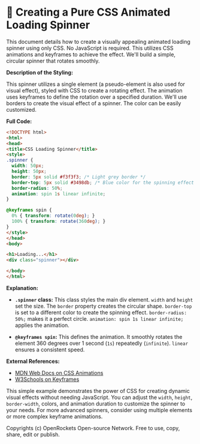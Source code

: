 # 🐞 Creating a Pure CSS Animated Loading Spinner


This document details how to create a visually appealing animated loading spinner using only CSS.  No JavaScript is required.  This utilizes CSS animations and keyframes to achieve the effect.  We'll build a simple, circular spinner that rotates smoothly.

**Description of the Styling:**

This spinner utilizes a single element (a pseudo-element is also used for visual effect), styled with CSS to create a rotating effect.  The animation uses keyframes to define the rotation over a specified duration. We'll use borders to create the visual effect of a spinner.  The color can be easily customized.

**Full Code:**

```html
<!DOCTYPE html>
<html>
<head>
<title>CSS Loading Spinner</title>
<style>
.spinner {
  width: 50px;
  height: 50px;
  border: 5px solid #f3f3f3; /* Light grey border */
  border-top: 5px solid #3498db; /* Blue color for the spinning effect */
  border-radius: 50%;
  animation: spin 1s linear infinite;
}

@keyframes spin {
  0% { transform: rotate(0deg); }
  100% { transform: rotate(360deg); }
}
</style>
</head>
<body>

<h1>Loading...</h1>
<div class="spinner"></div>

</body>
</html>
```

**Explanation:**

* **`.spinner` class:** This class styles the main div element. `width` and `height` set the size.  The `border` property creates the circular shape.  `border-top` is set to a different color to create the spinning effect.  `border-radius: 50%;` makes it a perfect circle.  `animation: spin 1s linear infinite;` applies the animation.

* **`@keyframes spin`:** This defines the animation.  It smoothly rotates the element 360 degrees over 1 second (`1s`) repeatedly (`infinite`).  `linear` ensures a consistent speed.


**External References:**

* [MDN Web Docs on CSS Animations](https://developer.mozilla.org/en-US/docs/Web/CSS/CSS_Animations/Using_CSS_animations)
* [W3Schools on Keyframes](https://www.w3schools.com/css/css3_animations.asp)


This simple example demonstrates the power of CSS for creating dynamic visual effects without needing JavaScript. You can adjust the `width`, `height`, `border-width`, colors, and animation duration to customize the spinner to your needs.  For more advanced spinners, consider using multiple elements or more complex keyframe animations.


Copyrights (c) OpenRockets Open-source Network. Free to use, copy, share, edit or publish.

